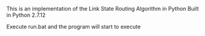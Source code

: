 This is an implementation of the Link State Routing Algorithm in Python
Built in Python 2.7.12

Execute run.bat and the program will start to execute